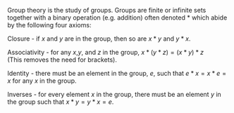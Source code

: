 Group theory is the study of groups. Groups are finite or infinite sets together with a binary operation (e.g. addition) often 
denoted $*$ which abide by the following four axioms:

Closure - if $x$ and $y$ are in the group, then so are $x*y$ and $y*x$.

Associativity - for any $x$,$y$, and $z$ in the group, $x*(y*z) = (x*y)*z$   
(This removes the need for brackets).

Identity - there must be an element in the group, $e$, such that $e*x=x*e=x$ for any $x$ in the group.

Inverses - for every element $x$ in the group, there must be an element $y$ in the group such that $x*y=y*x=e$.

